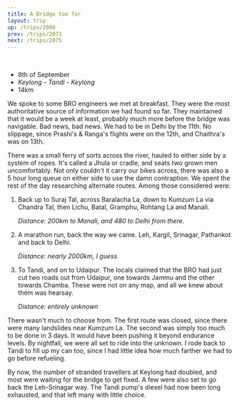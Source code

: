 ```yaml
---
title: A Bridge too far
layout: trip
up: /trips/2008
prev: /trips/2073
next: /trips/2075
---
```


&nbsp;

- 8th of September
- _Keylong - Tandi - Keylong_
- 14km


We spoke to some BRO engineers we met at breakfast. They were             the most authoritative source of information we had found so             far. They maintained that it would be a week at least, probably             much more before the bridge was navigable. Bad news, bad news.             We had to be in Delhi by the 11th. No slippage, since Prashi's             &amp; Ranga's flights were on the 12th, and Chaithra's was on             13th.

There was a small ferry of sorts across the river, hauled to             either side by a system of ropes. It's called a Jhula or cradle,             and seats two grown men uncomfortably. Not only couldn't it             carry our bikes across, there was also a 5 hour long queue on             either side to use the damn contraption. We spent the rest of             the day researching alternate routes. Among those considered             were:

1. Back up to Suraj Tal, across Baralacha La, down to Kumzum               La via Chandra Tal, then Lichu, Batal, Gramphu, Rohtang La and               Manali. 
  
    _Distance: 200km to Manali, and 480 to Delhi from there._
2. A marathon run, back the way we came. Leh, Kargil,               Srinagar, Pathankot and back to Delhi. 
  
    _Distance: nearly 2000km, I guess_
3. To Tandi, and on to Udaipur. The locals claimed that the               BRO had just cut two roads out from Udaipur, one towards Jammu               and the other towards Chamba. These were not on any map, and               all we knew about them was hearsay. 
  
    _Distance: entirely unknown_

There wasn't much to choose from. The first route was closed,             since there were many landslides near Kumzum La. The second was             simply too much to be done in 3 days. It would have been pushing             it beyond endurance levels. By nightfall, we were all set to             ride into the unknown. I rode back to Tandi to fill up my can             too, since I had little idea how much farther we had to go             before refueling.

By now, the number of stranded travellers at Keylong had             doubled, and most were waiting for the bridge to get fixed. A             few were also set to go back the Leh-Srinagar way. The Tandi             pump's diesel had now been long exhausted, and that left many             with little choice.


